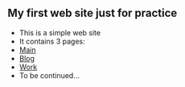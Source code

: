 ## My first web site just for practice

- This is a simple web site
- It contains 3 pages:
- [Main](https://serglukas.github.io/My-first-pet-project/)
- [Blog](https://serglukas.github.io/My-first-pet-project/blog.html)
- [Work](https://serglukas.github.io/My-first-pet-project/work.html)
- To be continued...

